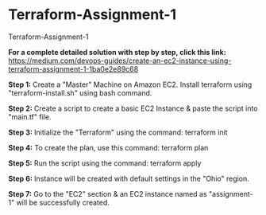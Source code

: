 # Terraform-Assignment-1
Terraform-Assignment-1

**For a complete detailed solution with step by step, click this link:** https://medium.com/devops-guides/create-an-ec2-instance-using-terraform-assignment-1-1ba0e2e89c68

**Step 1:** Create a "Master" Machine on Amazon EC2. Install terraform using "terraform-install.sh" using bash command.

**Step 2:** Create a script to create a basic EC2 Instance & paste the script into "main.tf" file.

**Step 3:** Initialize the "Terraform" using the command: terraform init

**Step 4:** To create the plan, use this command: terraform plan

**Step 5:** Run the script using the command: terraform apply

**Step 6:** Instance will be created with default settings in the "Ohio" region.

**Step 7:** Go to the "EC2" section & an EC2 instance named as "assignment-1" will be successfully created.
